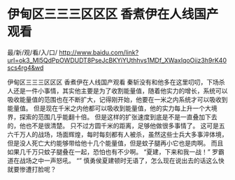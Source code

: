 # 伊甸区三三三区区区 香煮伊在人线国产观看

最/新/观/看/入/口/ http://www.baidu.com/link?url=ok3_Ml5QdPpOWDUDT8PseJcBKYiYUthhvs1MDf_XWaxIqoOiiz3h9rK40scs4rg4&wd

伊甸区三三三区区区 香煮伊在人线国产观看
秦斩没有和他多在这里叨叨，下场杀人还是一件小事情，其实他主要是为了收割能量值，随着他实力的增长，系统可以吸收能量值的范围也在不断扩大，记得刚开始，他要在一米之内系统才可以吸收到能量值。
    但是现在千米之内他都可以吸收到能量值，他的实力每上升一个大境界，探索的范围几乎能翻十倍。
    但是这样的扩张速度到底是不是一直叠加下去的，他也不是很清楚。
    只不过方圆千米的距离，足够他做很多事情了。
    这可是五六千万人的战场，场面辉煌，每时每刻都有人被杀，虽然这些士兵大多事淬体境，但是没人死亡大约能够带给他十几个能量值，但是蚊子腿再小它也是肉啊。
    而且如果几千万只蚊子腿叠在一起，恐怕也有不少啊。
    “夏建，下来和我一战！”
    罗霸道在战场之中一声怒吼。
    “”
    慎勇侯夏建顿时无语了，怎么现在说出去的话这么快就要惨遭打脸呢？
